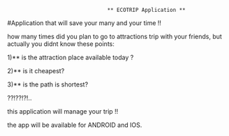   
                                    ** ECOTRIP Application ** 

#Application that will save your many and your time !!

how many times did you plan to go to attractions trip with your friends, but actually you didnt know these points:

1)** is the attraction place available today ?

2)**  is it cheapest?

3)** is the path is shortest?

??!??!?!..

this application will manage your trip !! 

the app will be available for ANDROID and IOS.
